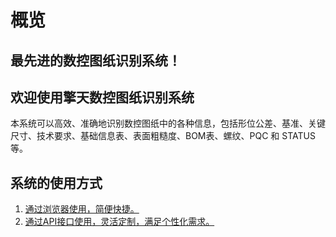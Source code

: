 # 概览

## 最先进的数控图纸识别系统！



## 欢迎使用擎天数控图纸识别系统

本系统可以高效、准确地识别数控图纸中的各种信息，包括形位公差、基准、关键尺寸、技术要求、基础信息表、表面粗糙度、BOM表、螺纹、PQC 和 STATUS 等。



## 系统的使用方式

1. [通过浏览器使用，简便快捷。](getting-started/browser-use.md)
2. [通过API接口使用，灵活定制，满足个性化需求。](getting-started/post-call.md)
